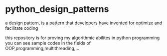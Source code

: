# python_design_patterns

a design pattern, is a pattern that developers have invented for 
optimize and facilitate coding

this repository is for proving my algorithmic abilites in python programming
you can see sample codes in the fields of OOP,programming,multithreading,...
